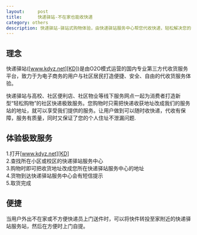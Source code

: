 ```yaml
---
layout:		post
title:		快递驿站-不在家也能收快递
category: others
description: 快递驿站-驿站式购物体验，由快递驿站服务中心帮您代收快递，轻松解决您的网络购物问题
---
```


## 理念
快递驿站([www.kdyz.net][KD])是由O2O模式运营的国内专业第三方代收货服务平台，致力于为电子商务的用户与社区居民打造便捷、安全、自由的代收货服务体验。   

快递驿站与高校、社区便利店、社区物业等线下服务网点一起为消费者打造新型“轻松购物”的社区快递极致服务。您购物时只需把快递收获地址改成我们的服务站的地址，就可以享受我们提供的服务。让用户做到可以随时收快递，代收有保障，服务有质量，同时又保证了您的个人住址不泄漏问题.   

## 体验极致服务   
1.打开[www.kdyz.net][KD]   
2.查找所在小区或校区的快递驿站服务中心   
3.购物时即可把收货地址改成您所在快递驿站服务中心的地址   
4.货物到达快递驿站服务中心会有短信提示   
5.取货完成   

## 便捷
当用户外出不在家或不方便快递员上门送件时，可以将快件转投至家附近的快递驿站服务站，然后在方便时上门自提。

[KD]: http://www.kdyz.net "www.kdyz.net"
